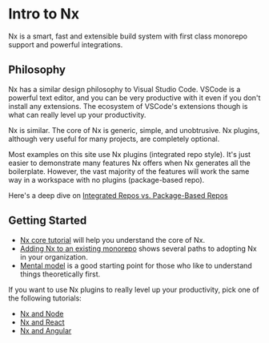 # Intro to Nx

Nx is a smart, fast and extensible build system with first class monorepo support and powerful integrations.

## Philosophy

Nx has a similar design philosophy to Visual Studio Code. VSCode is a powerful text editor, and you can be very productive
with it even if you don't install any extensions. The ecosystem of VSCode's extensions though is what can really level
up your productivity.

Nx is similar. The core of Nx is generic, simple, and unobtrusive. Nx plugins, although very useful for many projects,
are completely optional.

Most examples on this site use Nx plugins (integrated repo style). It's just easier to demonstrate many features Nx offers when Nx generates all
the boilerplate. However, the vast majority of the features will work the same way in a workspace with no plugins (package-based repo).

Here's a deep dive on [Integrated Repos vs. Package-Based Repos](/concepts/integrated-vs-package-based)

## Getting Started

- [Nx core tutorial](/core-tutorial/01-create-blog) will help you understand the core of Nx.
- [Adding Nx to an existing monorepo](/recipe/adding-to-monorepo) shows several paths to adopting Nx in your organization.
- [Mental model](/concepts/mental-model) is a good starting point for those who like to understand things theoretically first.

If you want to use Nx plugins to really level up your productivity, pick one of the following tutorials:

- [Nx and Node](/node-tutorial/1-code-generation)
- [Nx and React](/react-tutorial/01-create-application)
- [Nx and Angular](/angular-tutorial/01-create-application)
